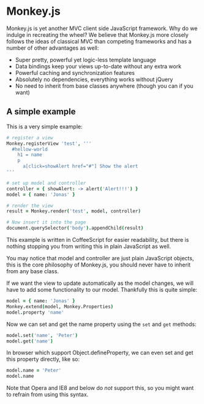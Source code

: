 # Monkey.js

Monkey.js is yet another MVC client side JavaScript framework. Why do we indulge in recreating the wheel? We believe that Monkey.js more closely follows the ideas of classical MVC than competing frameworks and has a number of other advantages as well:

* Super pretty, powerful yet logic-less template language
* Data bindings keep your views up-to-date without any extra work
* Powerful caching and synchronization features
* Absolutely no dependencies, everything works without jQuery
* No need to inherit from base classes anywhere (though you can if you want)

## A simple example

This is a very simple example:

``` coffeescript
# register a view
Monkey.registerView 'test', '''
  #hellow-world
    h1 = name
    p
      a[click=showAlert href="#"] Show the alert
'''

# set up model and controller
controller = { showAlert: -> alert('Alert!!!') }
model = { name: 'Jonas' }

# render the view
result = Monkey.render('test', model, controller)

# Now insert it into the page
document.querySelector('body').appendChild(result)
```

This example is written in CoffeeScript for easier readability, but there is nothing stopping you from writing this in plain JavaScript as well.

You may notice that model and controller are just plain JavaScript objects, this is the core philosophy of Monkey.js, you should never have to inherit from any base class.

If we want the view to update automatically as the model changes, we will have to add some functionality to our model. Thankfully this is quite simple:

``` coffeescript
model = { name: 'Jonas' }
Monkey.extend(model, Monkey.Properties)
model.property 'name'
```

Now we can set and get the name property using the `set` and `get` methods:

``` coffeescript
model.set('name', 'Peter')
model.get('name')
```

In browser which support Object.defineProperty, we can even set and get this property directly, like so:

``` coffeescript
model.name = 'Peter'
model.name
```

Note that Opera and IE8 and below do *not* support this, so you might want to refrain from using this syntax.

